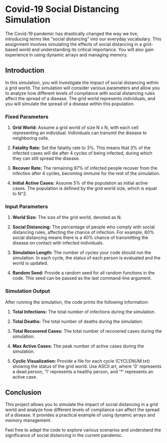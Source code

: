 # Covid-19 Social Distancing Simulation

The Covid-19 pandemic has drastically changed the way we live, introducing terms like "social distancing" into our everyday vocabulary. This assignment involves simulating the effects of social distancing in a grid-based world and understanding its critical importance. You will also gain experience in using dynamic arrays and managing memory.

## Introduction

In this simulation, you will investigate the impact of social distancing within a grid world. The simulation will consider various parameters and allow you to analyze how different levels of compliance with social distancing rules affect the spread of a disease. The grid world represents individuals, and you will simulate the spread of a disease within this population.

### Fixed Parameters

1. **Grid World:** Assume a grid world of size N x N, with each cell representing an individual. Individuals can transmit the disease to neighboring cells.

2. **Fatality Rate:** Set the fatality rate to 3%. This means that 3% of the infected cases will die after 4 cycles of being infected, during which they can still spread the disease.

3. **Recover Rate:** The remaining 97% of infected people recover from the infection after 4 cycles, becoming immune for the rest of the simulation.

4. **Initial Active Cases:** Assume 5% of the population as initial active cases. The population is defined by the grid world size, which is equal to N^2.

### Input Parameters

1. **World Size:** The size of the grid world, denoted as N.

2. **Social Distancing:** The percentage of people who comply with social distancing rules, affecting the chance of infection. For example, 60% social distancing means there is a 40% chance of transmitting the disease on contact with infected individuals.

3. **Simulation Length:** The number of cycles your code should run the simulation. In each cycle, the status of each person is evaluated and the world is updated.

4. **Random Seed:** Provide a random seed for all random functions in the code. This seed can be passed as the last command-line argument.

### Simulation Output

After running the simulation, the code prints the following information:

1. **Total Infections:** The total number of infections during the simulation.

2. **Total Deaths:** The total number of deaths during the simulation.

3. **Total Recovered Cases:** The total number of recovered cases during the simulation.

4. **Max Active Cases:** The peak number of active cases during the simulation.

5. **Cyclic Visualization:** Provide a file for each cycle (CYCLENUM.txt) showing the status of the grid world. Use ASCII art, where '0' represents a dead person, '1' represents a healthy person, and '*' represents an active case.


## Conclusion

This project allows you to simulate the impact of social distancing in a grid world and analyze how different levels of compliance can affect the spread of a disease. It provides a practical example of using dynamic arrays and memory management.

Feel free to adapt the code to explore various scenarios and understand the significance of social distancing in the current pandemic.


